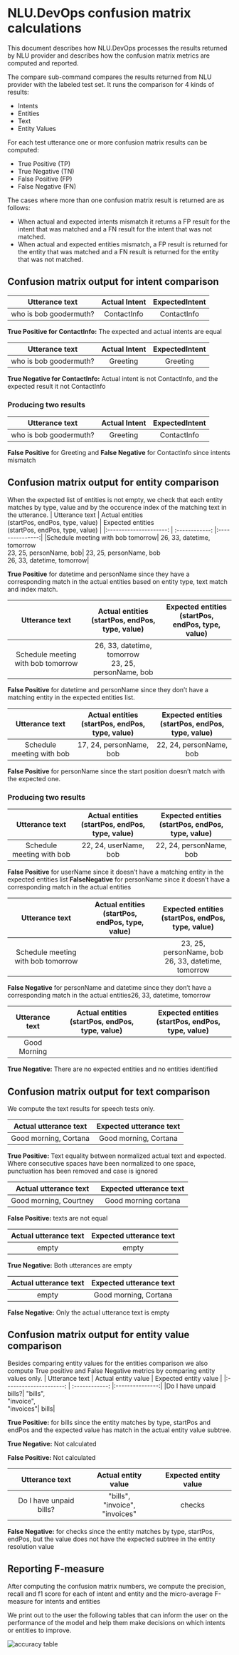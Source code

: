 # NLU.DevOps confusion matrix calculations

This document describes how NLU.DevOps processes the results returned by NLU provider and describes how the confusion matrix metrics are computed and reported.

The compare sub-command compares the results returned from NLU provider with the labeled test set. It runs the comparison for 4 kinds of results:  
- Intents
- Entities
- Text
-  Entity Values
  
For each test utterance one or more confusion matrix results can be computed:
- True Positive (TP)
- True Negative (TN)
- False Positive (FP)
- False Negative (FN)

 The cases where more than one confusion matrix result is returned are as follows:
-	When actual and expected intents mismatch it returns a FP result for the intent that was matched and a FN result for the intent that was not matched.
-	When actual and expected entities mismatch, a FP result is returned for the entity that was matched and a FN result is returned for the entity that was not matched.
  
## Confusion matrix output for intent comparison
 
|Utterance text        | Actual Intent  | ExpectedIntent   | 
|:---------------------: | :------------: |:---------------:|
|who is bob goodermuth? | ContactInfo | ContactInfo|

**True Positive for ContactInfo:** The expected and actual intents are equal


| Utterance text        | Actual Intent  | ExpectedIntent   | 
|:---------------------: | :------------: |:---------------:|
|who is bob goodermuth? | Greeting | Greeting|

**True Negative for ContactInfo:** Actual intent is not ContactInfo, and the expected result it not ContactInfo

### Producing two results
| Utterance text        | Actual Intent  | ExpectedIntent   | 
|:---------------------: | :------------: |:---------------:|
|who is bob goodermuth? | Greeting | ContactInfo|

**False Positive** for Greeting and **False Negative** for ContactInfo since intents mismatch

## Confusion matrix output for entity comparison
When the expected list of entities is not empty, we check that each entity matches by type, value and by the occurence index of the matching text in the utterance.
| Utterance text        | Actual entities<br>(startPos, endPos, type, value)	 | Expected entities<br>(startPos, endPos, type, value)   | 
|:---------------------: | :------------: |:---------------:|
|Schedule meeting with bob tomorrow| 	26, 33, datetime, tomorrow <br> 23, 25, personName, bob| 23, 25, personName, bob <br>26, 33, datetime, tomorrow|

**True Positive** for datetime and personName since they have a corresponding match in the actual entities based on entity type, text match and index match.

| Utterance text        | Actual entities<br>(startPos, endPos, type, value)	 | Expected entities<br>(startPos, endPos, type, value)   | 
|:---------------------: | :------------: |:---------------:|
|Schedule meeting with bob tomorrow| 	26, 33, datetime, tomorrow <br> 23, 25, personName, bob| |

**False Positive** for datetime and personName since they don’t have a matching entity in the expected entities list.

| Utterance text        | Actual entities<br>(startPos, endPos, type, value)	 | Expected entities<br>(startPos, endPos, type, value)   | 
|:---------------------: | :------------: |:---------------:|
|Schedule meeting with bob | 	17, 24, personName, bob| 22, 24, personName, bob|

**False Positive** for personName since the start position doesn’t match with the expected one.

### Producing two results

| Utterance text        | Actual entities<br>(startPos, endPos, type, value)	 | Expected entities<br>(startPos, endPos, type, value)   | 
|:---------------------: | :------------: |:---------------:|
|Schedule meeting with bob | 	22, 24, userName, bob| 22, 24, personName, bob|

**False Positive** for userName since it doesn’t have a matching entity in the expected entities list 
**FalseNegative** for personName since it doesn’t have a corresponding match in the actual entities


| Utterance text        | Actual entities<br>(startPos, endPos, type, value)	 | Expected entities<br>(startPos, endPos, type, value)   | 
|:---------------------: | :------------: |:---------------:|
|Schedule meeting with bob tomorrow| 	| 23, 25, personName, bob <br> 26, 33, datetime, tomorrow 

**False Negative** for personName and datetime since they don’t have a corresponding match in the actual entities26, 33, datetime, tomorrow 


| Utterance text        | Actual entities<br>(startPos, endPos, type, value)	 | Expected entities<br>(startPos, endPos, type, value)   | 
|:---------------------: | :------------: |:---------------:|
|Good Morning|  |

**True Negative:** There are no expected entities and no entities identified

## Confusion matrix output for text comparison 
We compute the text results for speech tests only.

|Actual utterance text  | Expected utterance text  | 
|:---------------------:| :-----------------------:|
|Good morning, Cortana  | Good morning, Cortana    | 

**True Positive:** Text equality between normalized actual text and expected. Where consecutive spaces have been normalized to one space, punctuation has been removed and case is ignored

|Actual utterance text  | Expected utterance text  | 
|:---------------------:| :-----------------------:|
|Good morning, Courtney | 	Good morning cortana   | 

**False Positive:** texts are not equal

|Actual utterance text  | Expected utterance text  | 
|:---------------------:| :-----------------------:|
|empty                  | 	empty                  | 


**True Negative:** Both utterances are empty

|Actual utterance text  | Expected utterance text  | 
|:---------------------:| :-----------------------:|
|empty                  | Good morning, Cortana   | 

**False Negative:** Only the actual utterance text is empty 


## Confusion matrix output for entity value comparison 

Besides comparing entity values for the entities comparison we also compute True positive and False Negative metrics by comparing entity values only. 
| Utterance text        | Actual entity value	 | Expected entity value  | 
|:---------------------: | :------------: |:---------------:|
|Do I have unpaid bills?| "bills",<br>"invoice", <br>"invoices"| bills|


**True Positive:** for bills since the entity matches by type, startPos and endPos and the expected value has match in the actual entity value subtree.

**True Negative:** Not calculated

**False Positive:** Not calculated

| Utterance text        | Actual entity value	 | Expected entity value  | 
|:---------------------: | :------------: |:---------------:|
|Do I have unpaid bills?| "bills",<br>"invoice", <br>"invoices"| checks|

**False Negative:** for checks since the entity matches by type, startPos, endPos, but the value does not have the expected subtree in the entity resolution value


## Reporting F-measure
After computing the confusion matrix numbers, we compute the precision, recall and f1 score for each of intent and entity and the micro-average F-measure for intents and entities

We print out to the user the following tables that can inform the user on the performance of the model and help them make decisions on which intents or entities to improve.

![accuracy table](images/accuracy_table_output.PNG)
